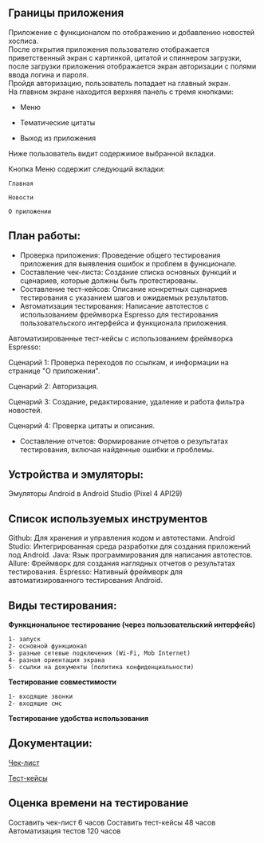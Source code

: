## Границы приложения

Приложение с функционалом по отображению и добавлению новостей хосписа.  
После открытия приложения пользователю отображается приветственный экран с картинкой, цитатой и спиннером загрузки, после загрузки приложения отображается экран авторизации с полями ввода логина и пароля.  
Пройдя авторизацию, пользователь попадает на главный экран.  
На главном экране находится верхняя панель с тремя кнопками:

-	Меню 

-	Тематические цитаты 

-	Выход из приложения 

Ниже пользователь видит содержимое выбранной вкладки.

Кнопка Меню содержит следующий вкладки:

	Главная

	Новости

    О приложении
## План работы:
-    Проверка приложения:
Проведение общего тестирования приложения для выявления ошибок и проблем в функционале.
-    Составление чек-листа:
Создание списка основных функций и сценариев, которые должны быть протестированы.
-    Составление тест-кейсов:
Описание конкретных сценариев тестирования с указанием шагов и ожидаемых результатов.
-    Автоматизация тестирования:
Написание автотестов с использованием фреймворка Espresso для тестирования пользовательского интерфейса и функционала приложения.

Автоматизированные тест-кейсы с использованием фреймворка Espresso:

Сценарий 1: Проверка переходов по ссылкам, и информации на странице "О приложении".

Сценарий 2: Авторизация.

Сценарий 3: Создание, редактирование, удаление и работа фильтра новостей.

Сценарий 4: Проверка цитаты и описания.

-    Составление отчетов:
Формирование отчетов о результатах тестирования, включая найденные ошибки и проблемы.


## Устройства и эмуляторы:
   Эмуляторы Android в Android Studio (Pixel 4 API29)  
## Список используемых инструментов
   Github: Для хранения и управления кодом и автотестами.
   Android Studio: Интегрированная среда разработки для создания приложений под Android.
   Java: Язык программирования для написания автотестов.
   Allure: Фреймворк для создания наглядных отчетов о результатах тестирования.
   Espresso: Нативный фреймворк для автоматизированного тестирования Android.   

## Виды тестирования:

**Функциональное тестирование (через пользовательский интерфейс)**

	1- запуск
 	2- основной функционал	
  	3- разные сетевые подключения (Wi-Fi, Mob Internet)
   	4- разная ориентация экрана
	5- ссылки на документы (политика конфиденциальности)

**Тестирование совместимости**

	1- входящие звонки
	2- входящие смс

**Тестирование удобства использования**


## Документации:

 [Чек-лист](https://docs.google.com/spreadsheets/d/1whxyzizG90666BAUjL6eL32vfHZtG0e06Zu91SHmM0M/edit?usp=sharing)

 [Тест-кейсы](https://docs.google.com/spreadsheets/d/1FW8404e0lRLdWW-vVB6siEfMSK2b4WXFJstIy-IrsJA/edit?usp=sharing)

## Оценка времени на тестирование
Составить чек-лист 6 часов
Составить тест-кейсы 48 часов
Автоматизация тестов 120 часов
